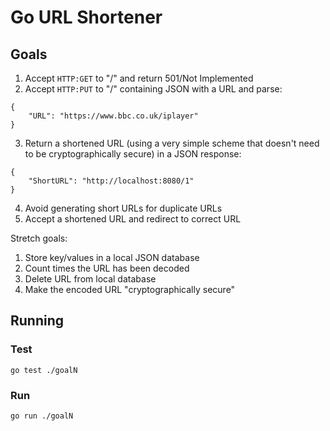 # Go URL Shortener

## Goals
1. Accept `HTTP:GET` to "/" and return 501/Not Implemented 
2. Accept `HTTP:PUT` to "/" containing JSON with a URL and parse:
```
{ 
    "URL": "https://www.bbc.co.uk/iplayer" 
}
```
3. Return a shortened URL (using a very simple scheme that doesn't need to be cryptographically secure) in a JSON response:
```
{ 
    "ShortURL": "http://localhost:8080/1" 
}
```
4. Avoid generating short URLs for duplicate URLs
5. Accept a shortened URL and redirect to correct URL

Stretch goals:
1. Store key/values in a local JSON database
2. Count times the URL has been decoded
3. Delete URL from local database
4. Make the encoded URL "cryptographically secure"

## Running

### Test

```
go test ./goalN
```

### Run

```
go run ./goalN
```
